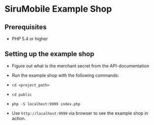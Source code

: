 # SiruMobile Example Shop

## Prerequisites
- PHP 5.4 or higher

## Setting up the example shop
- Figure out what is the merchant secret from the API-documentation
- Run the example shop with the following commands:
- `cd <project_path>`
- `cd public`
- `php -S localhost:9999 index.php`

- Use `http://localhost:9999` via browser to see the example shop in action.
